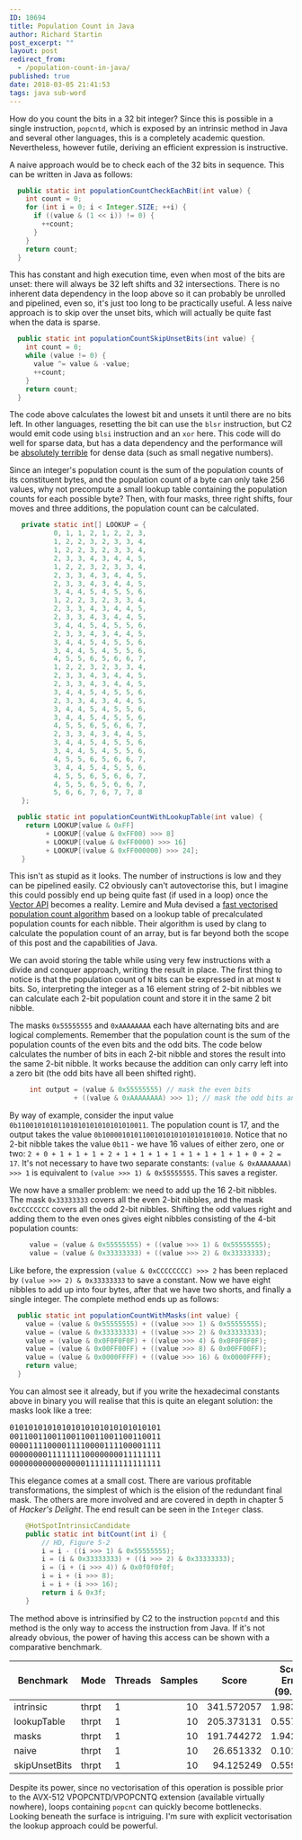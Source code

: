 ```yaml
---
ID: 10694
title: Population Count in Java
author: Richard Startin
post_excerpt: ""
layout: post
redirect_from:
  - /population-count-in-java/
published: true
date: 2018-03-05 21:41:53
tags: java sub-word
---
```

How do you count the bits in a 32 bit integer? Since this is possible in a single instruction, `popcntd`, which is exposed by an intrinsic method in Java and several other languages, this is a completely academic question. Nevertheless, however futile, deriving an efficient expression is instructive.

A naive approach would be to check each of the 32 bits in sequence. This can be written in Java as follows:

```java
  public static int populationCountCheckEachBit(int value) {
    int count = 0;
    for (int i = 0; i < Integer.SIZE; ++i) {
      if ((value & (1 << i)) != 0) {
        ++count;
      }
    }
    return count;
  }
```

This has constant and high execution time, even when most of the bits are unset: there will always be 32 left shifts and 32 intersections. There is no inherent data dependency in the loop above so it can probably be unrolled and pipelined, even so, it's just too long to be practically useful. A less naive approach is to skip over the unset bits, which will actually be quite fast when the data is sparse.

```java
  public static int populationCountSkipUnsetBits(int value) {
    int count = 0;
    while (value != 0) {
      value ^= value & -value;
      ++count;
    }
    return count;
  }
```

The code above calculates the lowest bit and unsets it until there are no bits left. In other languages, resetting the bit can use the `blsr` instruction, but C2 would emit code using `blsi` instruction and an `xor` here. This code will do well for sparse data, but has a data dependency and the performance will be <a href="https://richardstartin.github.io/posts/iterating-over-a-bitset-in-java/" rel="noopener" target="_blank">absolutely terrible</a> for dense data (such as small negative numbers).

Since an integer's population count is the sum of the population counts of its constituent bytes, and the population count of a byte can only take 256 values, why not precompute a small lookup table containing the population counts for each possible byte? Then, with four masks, three right shifts, four moves and three additions, the population count can be calculated. 

```java
   private static int[] LOOKUP = {
           0, 1, 1, 2, 1, 2, 2, 3,
           1, 2, 2, 3, 2, 3, 3, 4,
           1, 2, 2, 3, 2, 3, 3, 4,
           2, 3, 3, 4, 3, 4, 4, 5,
           1, 2, 2, 3, 2, 3, 3, 4,
           2, 3, 3, 4, 3, 4, 4, 5,
           2, 3, 3, 4, 3, 4, 4, 5,
           3, 4, 4, 5, 4, 5, 5, 6,
           1, 2, 2, 3, 2, 3, 3, 4,
           2, 3, 3, 4, 3, 4, 4, 5,
           2, 3, 3, 4, 3, 4, 4, 5,
           3, 4, 4, 5, 4, 5, 5, 6,
           2, 3, 3, 4, 3, 4, 4, 5,
           3, 4, 4, 5, 4, 5, 5, 6,
           3, 4, 4, 5, 4, 5, 5, 6,
           4, 5, 5, 6, 5, 6, 6, 7,
           1, 2, 2, 3, 2, 3, 3, 4,
           2, 3, 3, 4, 3, 4, 4, 5,
           2, 3, 3, 4, 3, 4, 4, 5,
           3, 4, 4, 5, 4, 5, 5, 6,
           2, 3, 3, 4, 3, 4, 4, 5,
           3, 4, 4, 5, 4, 5, 5, 6,
           3, 4, 4, 5, 4, 5, 5, 6,
           4, 5, 5, 6, 5, 6, 6, 7,
           2, 3, 3, 4, 3, 4, 4, 5,
           3, 4, 4, 5, 4, 5, 5, 6,
           3, 4, 4, 5, 4, 5, 5, 6,
           4, 5, 5, 6, 5, 6, 6, 7,
           3, 4, 4, 5, 4, 5, 5, 6,
           4, 5, 5, 6, 5, 6, 6, 7,
           4, 5, 5, 6, 5, 6, 6, 7,
           5, 6, 6, 7, 6, 7, 7, 8
   };

  public static int populationCountWithLookupTable(int value) {
    return LOOKUP[value & 0xFF]
         + LOOKUP[(value & 0xFF00) >>> 8]
         + LOOKUP[(value & 0xFF0000) >>> 16]
         + LOOKUP[(value & 0xFF000000) >>> 24];
   }
```

This isn't as stupid as it looks. The number of instructions is low and they can be pipelined easily. C2 obviously can't autovectorise this, but I imagine this could possibly end up being quite fast (if used in a loop) once the <a href="https://software.intel.com/en-us/articles/vector-api-developer-program-for-java" rel="noopener" target="_blank">Vector API</a> becomes a reality. Lemire and Muła devised a <a href="https://richardstartin.github.io/posts/project-panama-and-population-count/" rel="noopener" target="_blank">fast vectorised population count algorithm</a> based on a lookup table of precalculated population counts for each nibble. Their algorithm is used by clang to calculate the population count of an array, but is far beyond both the scope of this post and the capabilities of Java.

We can avoid storing the table while using very few instructions with a divide and conquer approach, writing the result in place. The first thing to notice is that the population count of `N` bits can be expressed in at most `N` bits. So, interpreting the integer as a 16 element string of 2-bit nibbles we can calculate each 2-bit population count and store it in the same 2 bit nibble.

The masks `0x55555555` and `0xAAAAAAAA` each have alternating bits and are logical complements. Remember that the population count is the sum of the population counts of the even bits and the odd bits. The code below calculates the number of bits in each 2-bit nibble and stores the result into the same 2-bit nibble. It works because the addition can only carry left into a zero bit (the odd bits have all been shifted right).

```java
     int output = (value & 0x55555555) // mask the even bits
                + ((value & 0xAAAAAAAA) >>> 1); // mask the odd bits and shift right so they line up with the even bits
```

By way of example, consider the input value `0b11001010101101010101010101010011`. The population count is 17, and the output takes the value `0b10000101011001010101010101010010`. Notice that no 2-bit nibble takes the value `0b11` - we have 16 values of either zero, one or two: `2 + 0 + 1 + 1 + 1 + 2 + 1 + 1 + 1 + 1 + 1 + 1 + 1 + 1 + 0 + 2 = 17`. It's not necessary to have two separate constants: `(value & 0xAAAAAAAA) >>> 1` is equivalent to `(value >>> 1) & 0x55555555`. This saves a register.

We now have a smaller problem: we need to add up the 16 2-bit nibbles. The mask `0x33333333` covers all the even 2-bit nibbles, and the mask `0xCCCCCCCC` covers all the odd 2-bit nibbles. Shifting the odd values right and adding them to the even ones gives eight nibbles consisting of the 4-bit population counts:
```java
     value = (value & 0x55555555) + ((value >>> 1) & 0x55555555); 
     value = (value & 0x33333333) + ((value >>> 2) & 0x33333333); 
```

Like before, the expression `(value & 0xCCCCCCCC) >>> 2` has been replaced by `(value >>> 2) & 0x33333333` to save a constant. Now we have eight nibbles to add up into four bytes, after that we have two shorts, and finally a single integer. The complete method ends up as follows:

```java
  public static int populationCountWithMasks(int value) {
    value = (value & 0x55555555) + ((value >>> 1) & 0x55555555);
    value = (value & 0x33333333) + ((value >>> 2) & 0x33333333);
    value = (value & 0x0F0F0F0F) + ((value >>> 4) & 0x0F0F0F0F);
    value = (value & 0x00FF00FF) + ((value >>> 8) & 0x00FF00FF);
    value = (value & 0x0000FFFF) + ((value >>> 16) & 0x0000FFFF);
    return value;
  }
```

You can almost see it already, but if you write the hexadecimal constants above in binary you will realise that this is quite an elegant solution: the masks look like a tree:

<pre>
01010101010101010101010101010101
00110011001100110011001100110011
00001111000011110000111100001111
00000000111111110000000011111111
00000000000000001111111111111111
</pre>

This elegance comes at a small cost. There are various profitable transformations, the simplest of which is the elision of the redundant final mask. The others are more involved and are covered in depth in chapter 5 of <em>Hacker's Delight</em>. The end result can be seen in the `Integer` class.

```java
    @HotSpotIntrinsicCandidate
    public static int bitCount(int i) {
        // HD, Figure 5-2
        i = i - ((i >>> 1) & 0x55555555);
        i = (i & 0x33333333) + ((i >>> 2) & 0x33333333);
        i = (i + (i >>> 4)) & 0x0f0f0f0f;
        i = i + (i >>> 8);
        i = i + (i >>> 16);
        return i & 0x3f;
    }
```

The method above is intrinsified by C2 to the instruction `popcntd` and this method is the only way to access the instruction from Java. If it's not already obvious, the power of having this access can be shown with a comparative benchmark.

<div class="table-holder">
<table class="table table-bordered table-hover table-condensed">
<thead><tr><th>Benchmark</th>
<th>Mode</th>
<th>Threads</th>
<th>Samples</th>
<th>Score</th>
<th>Score Error (99.9%)</th>
<th>Unit</th>
</tr></thead>
<tbody><tr>
<td>intrinsic</td>
<td>thrpt</td>
<td>1</td>
<td align="right">10</td>
<td align="right">341.572057</td>
<td align="right">1.983535</td>
<td>ops/us</td>
</tr>
<tr>
<td>lookupTable</td>
<td>thrpt</td>
<td>1</td>
<td align="right">10</td>
<td align="right">205.373131</td>
<td align="right">0.557472</td>
<td>ops/us</td>
</tr>
<tr>
<td>masks</td>
<td>thrpt</td>
<td>1</td>
<td align="right">10</td>
<td align="right">191.744272</td>
<td align="right">1.942700</td>
<td>ops/us</td>
</tr>
<tr>
<td>naive</td>
<td>thrpt</td>
<td>1</td>
<td align="right">10</td>
<td align="right">26.651332</td>
<td align="right">0.101285</td>
<td>ops/us</td>
</tr>
<tr>
<td>skipUnsetBits</td>
<td>thrpt</td>
<td>1</td>
<td align="right">10</td>
<td align="right">94.125249</td>
<td align="right">0.559893</td>
<td>ops/us</td>
</tr>
</tbody></table>
</div>


Despite its power, since no vectorisation of this operation is possible prior to the AVX-512 VPOPCNTD/VPOPCNTQ extension (available virtually nowhere), loops containing `popcnt` can quickly become bottlenecks. Looking beneath the surface is intriguing. I'm sure with explicit vectorisation the lookup approach could be powerful.
